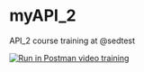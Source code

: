 # myAPI_2
API_2 course training at @sedtest

[![Run in Postman video training](https://run.pstmn.io/button.svg)](https://god.postman.co/run-collection/49bc2152513cce8d0f74?action=collection%2Fimport)
